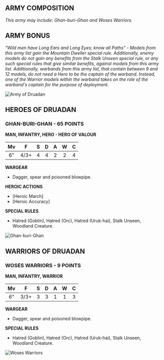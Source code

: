 ﻿## ARMY COMPOSITION

*This army may include: Ghan-buri-Ghan and Woses Warriors.*

## ARMY BONUS

*"Wild men have Long Ears and Long Eyes; know all Paths" - Models from this army list gain the Mountain Dweller special rule. Additionally, enemy models do not gain any benefits from the Stalk Unseen special rule, or any such special rules that give similar benefits, against models from this army list. Additionally, warbands from this army list, that contain between 9 and 12 models, do not need a Hero to be the captain of the warband. Instead, one of the Warrior models within the warband takes on the role of the warband's captain for the purpose of deployment.*

![Army of Druadan](../media/2_MESBG_-_Armies_of_LOTR_media/image123.jpeg)

## HEROES OF DRUADAN

### GHAN-BURI-GHAN - 65 POINTS

**MAN, INFANTRY, HERO - HERO OF VALOUR**

| Mv | F  | S | D | A | W | C |
|:----:|:----:|:---:|:---:|:---:|:---:|:---:|
| 6" | 4/3+ | 4 | 4 | 2 | 2 | 4 |

**WARGEAR**

- Dagger, spear and poisoned blowpipe.

**HEROIC ACTIONS**

- [Heroic March]
- [Heroic Accuracy]

**SPECIAL RULES**

- Hatred (Goblin), Hatred (Orc), Hatred (Uruk-hai), Stalk Unseen, Woodland Creature.

![Ghan-buri-Ghan](../media/2_MESBG_-_Armies_of_LOTR_media/image124.jpeg)

## WARRIORS OF DRUADAN

### WOSES WARRIORS - 9 POINTS

**MAN, INFANTRY, WARRIOR**

| Mv | F  | S | D | A | W | C |
|:----:|:----:|:---:|:---:|:---:|:---:|:---:|
| 6" | 3/3+ | 3 | 3 | 1 | 1 | 3 |

**WARGEAR**

- Dagger, spear and poisoned blowpipe.

**SPECIAL RULES**

- Hatred (Goblin), Hatred (Orc), Hatred (Uruk-hai), Stalk Unseen, Woodland Creature.

![Woses Warriors](../media/2_MESBG_-_Armies_of_LOTR_media/image125.jpeg)
